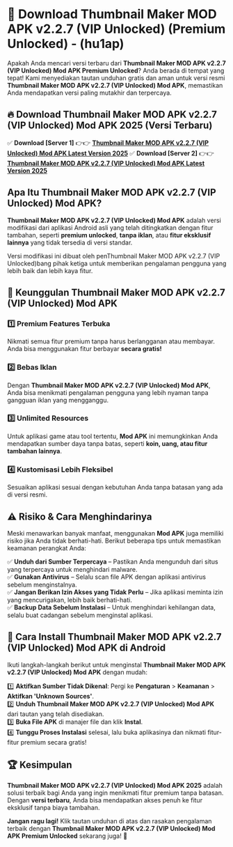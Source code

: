

# 🎯 Download Thumbnail Maker MOD APK v2.2.7 (VIP Unlocked) (Premium Unlocked) -  (hu1ap) 

Apakah Anda mencari versi terbaru dari **Thumbnail Maker MOD APK v2.2.7 (VIP Unlocked) Mod APK Premium Unlocked**? Anda berada di tempat yang tepat! Kami menyediakan tautan unduhan gratis dan aman untuk versi resmi **Thumbnail Maker MOD APK v2.2.7 (VIP Unlocked) Mod APK**, memastikan Anda mendapatkan versi paling mutakhir dan terpercaya.

## 🔥 Download Thumbnail Maker MOD APK v2.2.7 (VIP Unlocked) Mod APK 2025 (Versi Terbaru)

✅ **Download [Server 1]** 👉👉 [**Thumbnail Maker MOD APK v2.2.7 (VIP Unlocked) Mod APK Latest Version 2025**](https://apkcomod.com?title=Thumbnail_Maker_MOD_APK_v2.2.7_(VIP_Unlocked))  
✅ **Download [Server 2]** 👉👉 [**Thumbnail Maker MOD APK v2.2.7 (VIP Unlocked) Mod APK Latest Version 2025**](https://apkcomod.com?title=Thumbnail_Maker_MOD_APK_v2.2.7_(VIP_Unlocked))  

## Apa Itu Thumbnail Maker MOD APK v2.2.7 (VIP Unlocked) Mod APK?

**Thumbnail Maker MOD APK v2.2.7 (VIP Unlocked) Mod APK** adalah versi modifikasi dari aplikasi Android asli yang telah ditingkatkan dengan fitur tambahan, seperti **premium unlocked**, **tanpa iklan**, atau **fitur eksklusif lainnya** yang tidak tersedia di versi standar.

Versi modifikasi ini dibuat oleh penThumbnail Maker MOD APK v2.2.7 (VIP Unlocked)bang pihak ketiga untuk memberikan pengalaman pengguna yang lebih baik dan lebih kaya fitur.

## 🎯 Keunggulan Thumbnail Maker MOD APK v2.2.7 (VIP Unlocked) Mod APK

### 1️⃣ Premium Features Terbuka
Nikmati semua fitur premium tanpa harus berlangganan atau membayar. Anda bisa menggunakan fitur berbayar **secara gratis!**

### 2️⃣ Bebas Iklan
Dengan **Thumbnail Maker MOD APK v2.2.7 (VIP Unlocked) Mod APK**, Anda bisa menikmati pengalaman pengguna yang lebih nyaman tanpa gangguan iklan yang mengganggu.

### 3️⃣ Unlimited Resources
Untuk aplikasi game atau tool tertentu, **Mod APK** ini memungkinkan Anda mendapatkan sumber daya tanpa batas, seperti **koin, uang, atau fitur tambahan lainnya**.

### 4️⃣ Kustomisasi Lebih Fleksibel
Sesuaikan aplikasi sesuai dengan kebutuhan Anda tanpa batasan yang ada di versi resmi.

## ⚠️ Risiko & Cara Menghindarinya

Meski menawarkan banyak manfaat, menggunakan **Mod APK** juga memiliki risiko jika Anda tidak berhati-hati. Berikut beberapa tips untuk memastikan keamanan perangkat Anda:

✅ **Unduh dari Sumber Terpercaya** – Pastikan Anda mengunduh dari situs yang terpercaya untuk menghindari malware.  
✅ **Gunakan Antivirus** – Selalu scan file APK dengan aplikasi antivirus sebelum menginstalnya.  
✅ **Jangan Berikan Izin Akses yang Tidak Perlu** – Jika aplikasi meminta izin yang mencurigakan, lebih baik berhati-hati.  
✅ **Backup Data Sebelum Instalasi** – Untuk menghindari kehilangan data, selalu buat cadangan sebelum menginstal aplikasi.

## 📌 Cara Install Thumbnail Maker MOD APK v2.2.7 (VIP Unlocked) Mod APK di Android

Ikuti langkah-langkah berikut untuk menginstal **Thumbnail Maker MOD APK v2.2.7 (VIP Unlocked) Mod APK** dengan mudah:

1️⃣ **Aktifkan Sumber Tidak Dikenal**: Pergi ke **Pengaturan** > **Keamanan** > **Aktifkan 'Unknown Sources'**.  
2️⃣ **Unduh Thumbnail Maker MOD APK v2.2.7 (VIP Unlocked) Mod APK** dari tautan yang telah disediakan.  
3️⃣ **Buka File APK** di manajer file dan klik **Instal**.  
4️⃣ **Tunggu Proses Instalasi** selesai, lalu buka aplikasinya dan nikmati fitur-fitur premium secara gratis!

## 🏆 Kesimpulan

**Thumbnail Maker MOD APK v2.2.7 (VIP Unlocked) Mod APK 2025** adalah solusi terbaik bagi Anda yang ingin menikmati fitur premium tanpa batasan. Dengan **versi terbaru**, Anda bisa mendapatkan akses penuh ke fitur eksklusif tanpa biaya tambahan.

**Jangan ragu lagi!** Klik tautan unduhan di atas dan rasakan pengalaman terbaik dengan **Thumbnail Maker MOD APK v2.2.7 (VIP Unlocked) Mod APK Premium Unlocked** sekarang juga! 🚀

